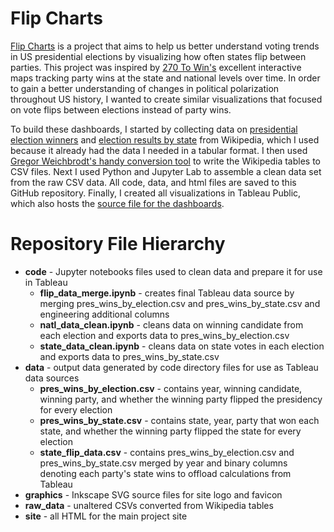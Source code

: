 # Flip Charts

[Flip Charts](https://www.lukaswadya.com/flipcharts/index.html) is a project that aims to help us better understand voting trends in US presidential elections by visualizing how often states flip between parties. This project was inspired by [270 To Win's](https://www.270towin.com/) excellent interactive maps tracking party wins at the state and national levels over time. In order to gain a better understanding of changes in political polarization throughout US history, I wanted to create similar visualizations that focused on vote flips between elections instead of party wins.

To build these dashboards, I started by collecting data on [presidential election winners](https://en.wikipedia.org/wiki/List_of_United_States_presidential_elections_by_popular_vote_margin) and [election results by state](https://en.wikipedia.org/wiki/List_of_United_States_presidential_election_results_by_state) from Wikipedia, which I used because it already had the data I needed in a tabular format. I then used [Gregor Weichbrodt's handy conversion tool](https://wikitable2csv.ggor.de/) to write the Wikipedia tables to CSV files. Next I used Python and Jupyter Lab to assemble a clean data set from the raw CSV data. All code, data, and html files are saved to this GitHub repository. Finally, I created all visualizations in Tableau Public, which also hosts the [source file for the dashboards](https://public.tableau.com/profile/lukas.wadya#!/vizhome/USPresidentialElectionStateFlips/Intro).

# Repository File Hierarchy

* **code** - Jupyter notebooks files used to clean data and prepare it for use in Tableau
  * **flip_data_merge.ipynb** - creates final Tableau data source by merging pres_wins_by_election.csv and pres_wins_by_state.csv and engineering additional columns
  * **natl_data_clean.ipynb** - cleans data on winning candidate from each election and exports data to pres_wins_by_election.csv
  * **state_data_clean.ipynb** - cleans data on state votes in each election and exports data to pres_wins_by_state.csv
* **data** - output data generated by code directory files for use as Tableau data sources
  * **pres_wins_by_election.csv** - contains year, winning candidate, winning party, and whether the winning party flipped the presidency for every election
  * **pres_wins_by_state.csv** - contains state, year, party that won each state, and whether the winning party flipped the state for every election
  * **state_flip_data.csv** - contains pres_wins_by_election.csv and pres_wins_by_state.csv merged by year and binary columns denoting each party's state wins to offload calculations from Tableau
* **graphics** - Inkscape SVG source files for site logo and favicon
* **raw_data** - unaltered CSVs converted from Wikipedia tables
* **site** - all HTML for the main project site
